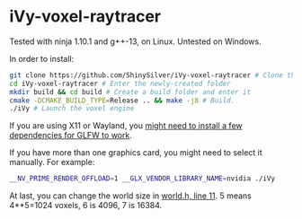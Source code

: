 # iVy-voxel-raytracer
Tested with ninja 1.10.1 and g++-13, on Linux. Untested on Windows.

In order to install:
```sh
git clone https://github.com/ShinySilver/iVy-voxel-raytracer # Clone this repository
cd iVy-voxel-raytracer # Enter the newly-created folder
mkdir build && cd build # Create a build folder and enter it
cmake -DCMAKE_BUILD_TYPE=Release .. && make -j8 # Build.
./iVy # Launch the voxel engine
```
If you are using X11 or Wayland, you [might need to install a few dependencies for GLFW to work](https://www.glfw.org/docs/latest/compile.html#compile_deps_wayland).

If you have more than one graphics card, you might need to select it manually. For example:
```sh
__NV_PRIME_RENDER_OFFLOAD=1 __GLX_VENDOR_LIBRARY_NAME=nvidia ./iVy
```

At last, you can change the world size in [world.h, line 11](https://github.com/ShinySilver/iVy-voxel-raytracer/blob/337da9989cc87340be05e278487890246eb918cc/src/common/world.h#L12C9-L12C30). 5 means 4**5=1024 voxels, 6 is 4096, 7 is 16384.
